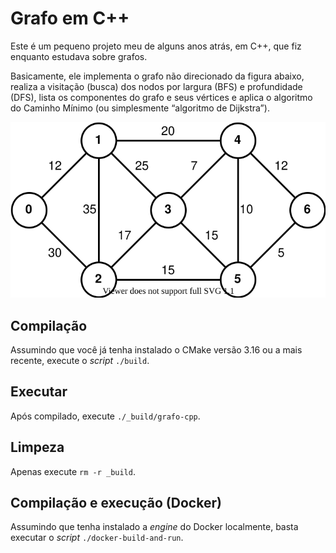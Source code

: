 # Grafo em C++

Este é um pequeno projeto meu de alguns anos atrás, em C++, que fiz enquanto estudava sobre grafos.

Basicamente, ele implementa o grafo não direcionado da figura abaixo, realiza a visitação (busca)
dos nodos por largura (BFS) e profundidade (DFS), lista os componentes do grafo e seus vértices
e aplica o algoritmo do Caminho Mínimo (ou simplesmente &ldquo;algoritmo de Dijkstra&rdquo;).

![Grafo não-direcionado](https://raw.githubusercontent.com/rddevitte/grafo-cpp/master/graph.svg)

## Compilação

Assumindo que você já tenha instalado o CMake versão 3.16 ou a mais recente, execute o *script*
`./build`.

## Executar

Após compilado, execute `./_build/grafo-cpp`.

## Limpeza

Apenas execute `rm -r _build`.

## Compilação e execução (Docker)

Assumindo que tenha instalado a *engine* do Docker localmente, basta executar o *script*
`./docker-build-and-run`.
